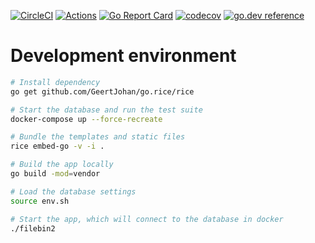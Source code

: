 [![CircleCI](https://circleci.com/gh/espebra/filebin2/tree/master.svg?style=shield)](https://circleci.com/gh/espebra/filebin2/tree/master) [![Actions](https://github.com/espebra/filebin2/workflows/Actions/badge.svg)](https://github.com/espebra/filebin2/actions)
[![Go Report Card](https://goreportcard.com/badge/github.com/espebra/filebin2)](https://goreportcard.com/report/github.com/espebra/filebin2)
[![codecov](https://codecov.io/gh/espebra/filebin2/branch/master/graph/badge.svg)](https://codecov.io/gh/espebra/filebin2)
[![go.dev reference](https://img.shields.io/badge/go.dev-reference-007d9c?logo=go&logoColor=white&style=flat)](https://pkg.go.dev/github.com/espebra/filebin2)

# Development environment

```bash
# Install dependency
go get github.com/GeertJohan/go.rice/rice

# Start the database and run the test suite
docker-compose up --force-recreate

# Bundle the templates and static files
rice embed-go -v -i .

# Build the app locally
go build -mod=vendor

# Load the database settings
source env.sh

# Start the app, which will connect to the database in docker
./filebin2
```

